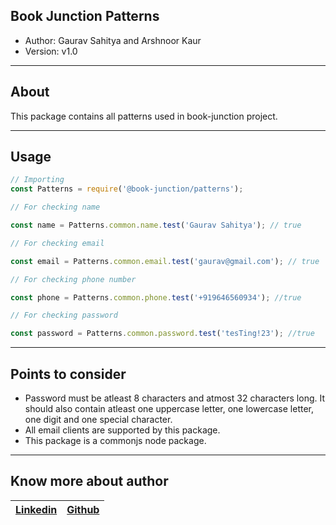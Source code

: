 ## Book Junction Patterns

- Author: Gaurav Sahitya and Arshnoor Kaur
- Version: v1.0

---

## About

This package contains all patterns used in book-junction project.

---

## Usage

```javascript
// Importing
const Patterns = require('@book-junction/patterns');

// For checking name

const name = Patterns.common.name.test('Gaurav Sahitya'); // true

// For checking email

const email = Patterns.common.email.test('gaurav@gmail.com'); // true

// For checking phone number

const phone = Patterns.common.phone.test('+919646560934'); //true

// For checking password

const password = Patterns.common.password.test('tesTing!23'); //true
```

---

## Points to consider

- Password must be atleast 8 characters and atmost 32 characters long. It should also contain atleast one uppercase letter, one lowercase letter, one digit and one special character.
- All email clients are supported by this package.
- This package is a commonjs node package.

---

## Know more about author

| [Linkedin](https://www.linkedin.com/in/sahityagaurav4210) | [Github](https://www.github.com/sahityagaurav4210) |
| ------------------------------------------------------- | -------------------------------------------------- |
